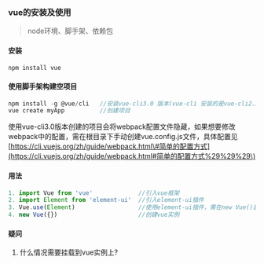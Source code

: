 ### vue的安装及使用

> node环境、脚手架、依赖包

#### 安装

```js
npm install vue
```

#### 使用脚手架构建空项目

```js
npm install -g @vue/cli   //安装vue-cli3.0 版本(vue-cli 安装的是vue-cli2.X版本，想要更换版本，需卸载之前版本)
vue create myApp          //创建项目
```

使用vue-cli3.0版本创建的项目会将webpack配置文件隐藏，如果想要修改webpack中的配置，需在根目录下手动创建vue.config.js文件，具体配置见[https://cli.vuejs.org/zh/guide/webpack.html\#简单的配置方式](https://cli.vuejs.org/zh/guide/webpack.html#简单的配置方式%29%29%29\)

#### 用法

```javascript
1. import Vue from 'vue'             //引入vue框架
2. import Element from 'element-ui'  //引入element-ui插件
3. Vue.use(Element)                  //使用element-ui插件，需在new Vue()启动应用之前完成
4. new Vue({})                       //创建vue实例
```

#### 疑问

1. 什么情况需要挂载到vue实例上?



